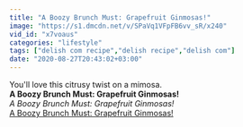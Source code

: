 ```yaml
---
title: "A Boozy Brunch Must: Grapefruit Ginmosas!"
image: "https://s1.dmcdn.net/v/SPaVq1VFpFB6vv_sR/x240"
vid_id: "x7voaus"
categories: "lifestyle"
tags: ["delish com recipe","delish recipe","delish com"]
date: "2020-08-27T20:43:02+03:00"
---
```

You'll love this citrusy twist on a mimosa.<br><b>A Boozy Brunch Must: Grapefruit Ginmosas!</b><br> <i>A Boozy Brunch Must: Grapefruit Ginmosas!</i><br> <u>A Boozy Brunch Must: Grapefruit Ginmosas!</u>
